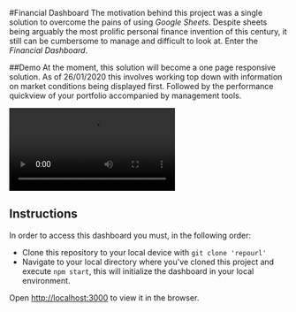 #Financial Dashboard
The motivation behind this project was a single solution to overcome the pains of using *Google Sheets*. Despite sheets
being arguably the most prolific personal finance invention of this century, it still can be cumbersome to manage and 
difficult to look at. Enter the *Financial Dashboard*.

##Demo
At the moment, this solution will become a one page responsive solution. As of 26/01/2020 this involves working top down
with information on market conditions being displayed first. Followed by the performance quickview of your portfolio
accompanied by management tools.

![](./demo/marketconditions.mp4)
 



## Instructions
In order to access this dashboard you must, in the following order:

- Clone this repository to your local device with 
 `git clone 'repourl'`
- Navigate to your local directory where you've cloned this project and execute 
`npm start`, this will initialize the dashboard in your local environment.

Open [http://localhost:3000](http://localhost:3000) to view it in the browser.